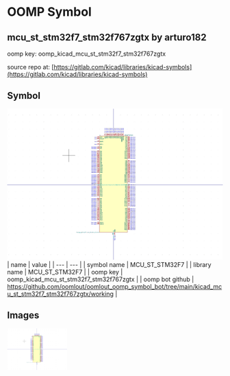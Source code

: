 # OOMP Symbol  
## mcu_st_stm32f7_stm32f767zgtx  by arturo182  
  
oomp key: oomp_kicad_mcu_st_stm32f7_stm32f767zgtx  
  
source repo at: [https://gitlab.com/kicad/libraries/kicad-symbols](https://gitlab.com/kicad/libraries/kicad-symbols)  
## Symbol  
  
[![working.png](working_600.png)](working.png)  
| name | value | 
| --- | --- | 
| symbol name | MCU_ST_STM32F7 | 
| library name | MCU_ST_STM32F7 | 
| oomp key | oomp_kicad_mcu_st_stm32f7_stm32f767zgtx | 
| oomp bot github | https://github.com/oomlout/oomlout_oomp_symbol_bot/tree/main/kicad_mcu_st_stm32f7_stm32f767zgtx/working | 
## Images  
  
[![working.png](working_140.png)](working.png)  
